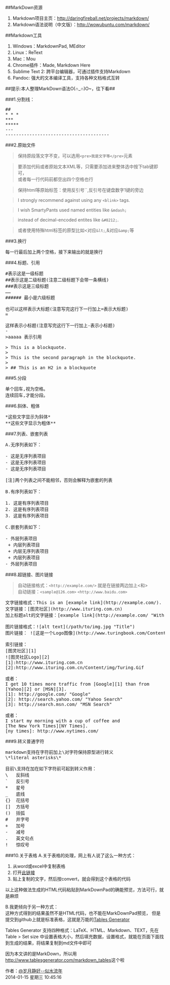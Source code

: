 ##MarkDown资源
1. Markdown项目主页：<http://daringfireball.net/projects/markdown/>
1. Markdown语法说明（中文版）：<http://wowubuntu.com/markdown/>


##Markdown工具
1. Windows：MarkdownPad, MEditor
1. Linux：ReText
1. Mac：Mou
1. Chrome插件：Made, Markdown Here
1. Sublime Text 2: 跨平台编辑器，可通过插件支持Markdown
1. Pandoc: 强大的文本编译工具，支持各种文档格式互转


##提示:本人整理MarkDown语法O(∩_∩)O~，往下看##

###1.分割线：
<pre>
##
* * *
***
*****
---
---------------------------------------
</pre>

###2.原始文件
>保持原段落文字不变，可以选用`<pre>我是文字等</pre>`元素

>要添加代码或者原始文本XML等，只需要添加进来整体选中按下tab键即可，  
或者每一行代码前都空出四个空格也行

>保持html等原始标签：使用反引号``,反引号在键盘数字1键的旁边

> I strongly recommend against using any ` <blink> ` tags.

> I wish SmartyPants used named entities like `&mdash;`

> instead of decimal-encoded entites like `&#8212;`.

> 或者使用特殊html标签的原型比如<对应`&lt;`,&对应`&amp;`等

###3.换行
<pre>
每一行最后加上两个空格，接下来输出的就是换行
</pre>

###4.标题、引用
<pre>
#表示这是一级标题
##表示这是二级标题(注意二级标题下会带一条横线)
###表示这是三级标题
……
###### 最小是六级标题

也可以这样表示大标题(注意写完这行下一行加上=表示大标题)
=

这样表示小标题(注意写完这行下一行加上-表示小标题)
-
>aaaaa 表示引用

> This is a blockquote.
> 
> This is the second paragraph in the blockquote.
>
> ## This is an H2 in a blockquote
</pre>

###5.分段
<pre>
单个回车,视为空格。
连续回车,才能分段。
</pre>

###6.斜体、粗体
<pre>
*这些文字显示为斜体*
**这些文字显示为粗体**
</pre>

###7.列表、嵌套列表
<pre>
A.无序列表如下：

- 这是无序列表项目
- 这是无序列表项目
- 这是无序列表项目

[注]两个列表之间不能相邻，否则会解释为嵌套的列表

B.有序列表如下：

1. 这是有序列表项目
2. 这是有序列表项目
3. 这是有序列表项目

C.嵌套列表如下：

- 外层列表项目
 + 内层列表项目
 + 内层无序列表项目
 + 内层列表项目
- 外层列表项目
</pre>

###8.超链接、图片链接
>自动链接格式：`<http://example.com/>`  就是在链接两边加上<和>  
>自动链接：`<sample@126.com>`  `<http://www.baidu.com>`  

<pre>
文字链接格式：This is an [example link](http://example.com/).
文字链接：[图灵社区](http://www.ituring.com.cn)
加上标题alt的文字链接：[example link](http://example.com/ "With a Title").

图片链接格式：![alt text](/path/to/img.jpg "Title")
图片链接： ![这是一个Logo图像](http://www.turingbook.com/Content/img/Turing.Gif)

索引链接：
[图灵社区][1]
![图灵社区Logo][2]
[1]:http://www.ituring.com.cn
[2]:http://www.ituring.com.cn/Content/img/Turing.Gif

或者：
I get 10 times more traffic from [Google][1] than from
[Yahoo][2] or [MSN][3].
[1]: http://google.com/ "Google"
[2]: http://search.yahoo.com/ "Yahoo Search"
[3]: http://search.msn.com/ "MSN Search"

或者：
I start my morning with a cup of coffee and
[The New York Times][NY Times].
[ny times]: http://www.nytimes.com/
</pre>

###9.转义普通字符
<pre>
markdown支持在字符前加上\对字符保持原型进行转义
\*literal asterisks\*

目前\支持在加在如下字符前可起到转义作用：
\   反斜线
`   反引号
*   星号
_   底线
{}  花括号
[]  方括号
()  括弧
#   井字号
+   加号
-   减号
.   英文句点
!   惊叹号
</pre>

###10.关于表格
A.关于表格的处理，网上有人说了这么一种方式：  


1. 从word或excel中复制表格
1. 打开[此链接](http://pressbin.com/tools/excel_to_html_table/index.html)
1. 贴上复制的文字，然后按convert，就会得到这个表格的代码


以上这种做法生成的HTML代码粘贴到MarkDownPad的确能预览，方法可行，就是麻烦

B.我更倾向于另一种方式：  
这种方式得到的结果虽然不是HTML代码，也不能在MarkDownPad预览，
但是提交到github上就是标准表格，这就是万能的[Tables Generator](http://www.tablesgenerator.com/)

  
Tables Generator 支持四种格式：LaTeX、HTML、Markdown、TEXT，先在 Table > Set size 中设置表格大小，然后填充数据，设置格式，就能在页面下面找到生成的结果，将结果复制到md文件中即可  

因为本文讲的是MarkDown，所以用<http://www.tablesgenerator.com/markdown_tables>这个啦




作者：[@岁月静好--似水流年](http://weibo.com/u/1747720793)<br/>
2014-01-15 星期三 10:45:16 